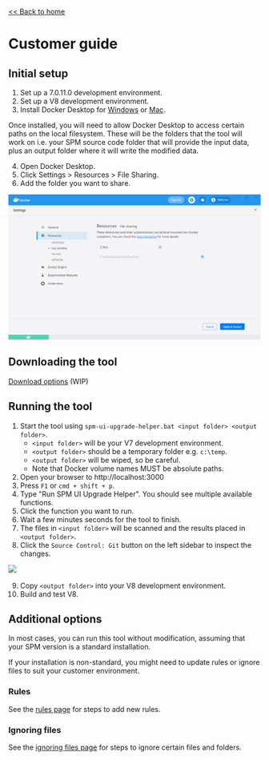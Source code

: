 [<< Back to home](index.md)

# Customer guide

## Initial setup

1. Set up a 7.0.11.0 development environment.
2. Set up a V8 development environment.
3. Install Docker Desktop for [Windows](https://docs.docker.com/docker-for-windows/install/) or [Mac](https://docs.docker.com/docker-for-mac/install/).

Once installed, you will need to allow Docker Desktop to access certain paths on the local filesystem. These will be the folders that the tool will work on i.e. your SPM source code folder that will provide the input data, plus an output folder where it will write the modified data.

4. Open Docker Desktop.
5. Click Settings > Resources > File Sharing.
6. Add the folder you want to share.

![1. Open Docker Desktop, 2. Click the Settings button then Resources then File Sharing, 3. Add the folder you want to share with the Docker container](images/docker-volume-sharing.png "Docker volume sharing screenshot")

## Downloading the tool

[Download options](temp_download_options.md) (WIP)

## Running the tool

1. Start the tool using `spm-ui-upgrade-helper.bat <input folder> <output folder>`.
    - `<input folder>` will be your V7 development environment.
    - `<output folder>` should be a temporary folder e.g. `c:\temp`.
    - `<output folder>` will be wiped, so be careful.
    - Note that Docker volume names MUST be absolute paths.
2. Open your browser to http://localhost:3000
3. Press `F1` or `cmd + shift + p`.
4. Type "Run SPM UI Upgrade Helper". You should see multiple available functions.
5. Click the function you want to run.
6. Wait a few minutes seconds for the tool to finish.
7. The files in `<input folder>` will be scanned and the results placed in `<output folder>`.
8. Click the `Source Control: Git` button on the left sidebar to inspect the changes.

<img style="text-align:center" src="images/upgrade-helper.gif" width="500">

9. Copy `<output folder>` into your V8 development environment.
10. Build and test V8.

## Additional options

In most cases, you can run this tool without modification, assuming that your SPM version is a standard installation.

If your installation is non-standard, you might need to update rules or ignore files to suit your customer environment.

### Rules

See the [rules page](customer/customer_rules.md) for steps to add new rules.

### Ignoring files

See the [ignoring files page](customer/customer_ignores.md) for steps to ignore certain files and folders.
